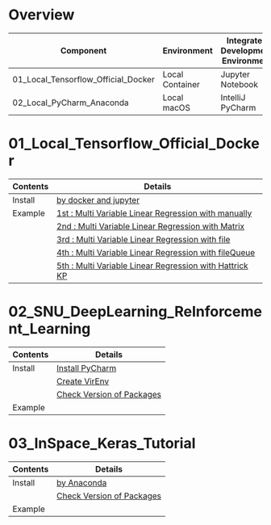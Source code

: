 # Overview
| Component | Environment | Integrated Development Environment | Python |
|---|---|---|---|
| 01_Local_Tensorflow_Official_Docker | Local Container | Jupyter Notebook | 2.7  |
| 02_Local_PyCharm_Anaconda | Local macOS | IntelliJ PyCharm | 3.5 |

# 01_Local_Tensorflow_Official_Docker
| Contents | Details |
|---|---|
| Install | [by docker and jupyter](01_Local_Tensorflow_Official_Docker/01_Install/01_by_Docker.md) |
| Example | [1st : Multi Variable Linear Regression with manually](01_Local_Tensorflow_Official_Docker/02_Workspace/01_1st_Example/01_Multi_Variable_Linear_Regression_with_manually.ipynb) |
| | [2nd : Multi Variable Linear Regression with Matrix](01_Local_Tensorflow_Official_Docker/02_Workspace/02_2nd_Example/02_Multi_Variable_Linear_Regression_with_Matrix.ipynb) |
| | [3rd : Multi Variable Linear Regression with file](01_Local_Tensorflow_Official_Docker/02_Workspace/03_3rd_Example/03_Multi_Variable_Linear_Regression_with_file.ipynb) |
| | [4th : Multi Variable Linear Regression with fileQueue](01_Local_Tensorflow_Official_Docker/02_Workspace/04_4th_Example/04_Multi_Variable_Linear_Regression_with_fileQueue.ipynb) |
| | [5th : Multi Variable Linear Regression with Hattrick KP](01_Local_Tensorflow_Official_Docker/02_Workspace/05_5th_Example/05_Multi_Variable_Linear_Regression_with_file_Hattrick_KP.ipynb) |

# 02_SNU_DeepLearning_ReInforcement_Learning
| Contents | Details |
|---|---|
| Install | [Install PyCharm](02_SNU_ReInforcement_Learning/01_Install/01_Install_PyCharm.md) |
| | [Create VirEnv](02_SNU_ReInforcement_Learning/01_Install/02_Create_VirEnv.md) |
| | [Check Version of Packages](02_SNU_ReInforcement_Learning/01_Install/03_CheckVersionOfPackage.py) |
| Example | |

# 03_InSpace_Keras_Tutorial
| Contents | Details |
|---|---|
| Install | [by Anaconda](03_InSpace_Keras_Tutorial/01_Install_Keras/01_by_Anaconda.md) |
| | [Check Version of Packages](03_InSpace_Keras_Tutorial/01_Install_Keras/CheckVersionOfLibrary.ipynb) |
| Example | |
